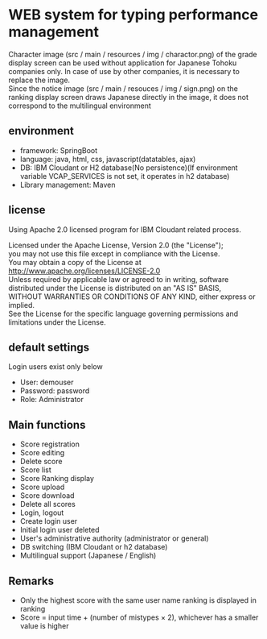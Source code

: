 # WEB system for typing performance management
Character image (src / main / resources / img / charactor.png) of the grade display screen can be used without application for Japanese Tohoku companies only.
In case of use by other companies, it is necessary to replace the image.  
Since the notice image (src / main / resouces / img / sign.png) on the ranking display screen draws Japanese directly in the image, it does not correspond to the multilingual environment

## environment
* framework: SpringBoot
* language: java, html, css, javascript(datatables, ajax)
* DB: IBM Cloudant or H2 database(No persistence)(If environment variable VCAP_SERVICES is not set, it operates in h2 database)
* Library management: Maven

## license
Using Apache 2.0 licensed program for IBM Cloudant related process.

Licensed under the Apache License, Version 2.0 (the "License");  
you may not use this file except in compliance with the License.  
You may obtain a copy of the License at  
http://www.apache.org/licenses/LICENSE-2.0  
Unless required by applicable law or agreed to in writing, software  
distributed under the License is distributed on an "AS IS" BASIS,  
WITHOUT WARRANTIES OR CONDITIONS OF ANY KIND, either express or implied.  
See the License for the specific language governing permissions and  
limitations under the License.

## default settings
Login users exist only below  
* User: demouser
* Password: password
* Role: Administrator

## Main functions
* Score registration
* Score editing
* Delete score
* Score list
* Score Ranking display
* Score upload
* Score download
* Delete all scores
* Login, logout
* Create login user
* Initial login user deleted
* User's administrative authority (administrator or general)
* DB switching (IBM Cloudant or h2 database)
* Multilingual support (Japanese / English)

## Remarks
* Only the highest score with the same user name ranking is displayed in ranking
* Score = input time + (number of mistypes × 2), whichever has a smaller value is higher
